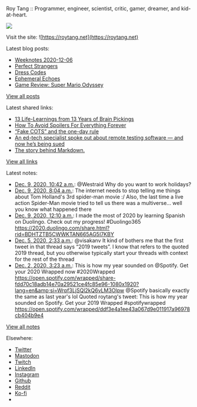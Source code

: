 Roy Tang :: Programmer, engineer, scientist, critic, gamer, dreamer, and kid-at-heart.

![](https://roytang.net/static/img/profile.jpg)

Visit the site: ![https://roytang.net](https://roytang.net)

Latest blog posts:

- [Weeknotes 2020-12-06](https://roytang.net/2020/12/weeknotes-2020-12-06/)
- [Perfect Strangers](https://roytang.net/2020/12/perfect-strangers/)
- [Dress Codes](https://roytang.net/2020/12/dress-codes/)
- [Ephemeral Echoes](https://roytang.net/2020/12/ephemeral-echoes/)
- [Game Review: Super Mario Odyssey](https://roytang.net/2020/12/super-mario-odyssey/)

[View all posts](https://roytang.net/blog)

Latest shared links:

- [13 Life-Learnings from 13 Years of Brain Pickings](https://roytang.net/2020/11/13-life-learnings-from-13-years-of-brain-pickings/)
- [How To Avoid Spoilers For Everything Forever](https://roytang.net/2020/11/how-to-avoid-spoilers-for-everything-forever/)
- [“Fake COTS” and the one-day rule](https://roytang.net/2020/10/fake-cots-and-the-one-day-rule/)
- [An ed-tech specialist spoke out about remote testing software — and now he’s being sued](https://roytang.net/2020/10/an-ed-tech-specialist-spoke-out-about-remote-testing-software-and-now-hes-being-sued/)
- [The story behind Markdown.](https://roytang.net/2020/10/the-story-behind-markdown/)

[View all links](https://roytang.net/links)

Latest notes:

- [Dec. 9, 2020, 10:42 a.m.](https://roytang.net/2020/12/1336743110601162752/): @Westraid Why do you want to work holidays?
- [Dec. 9, 2020, 8:04 a.m.](https://roytang.net/2020/12/1336703174711803906/): The internet needs to stop telling me things about Tom Holland&#x27;s 3rd spider-man movie :/ Also, the last time a live action Spider-Man movie tried to tell us there was a multiverse... well you know what happened there
- [Dec. 9, 2020, 12:10 a.m.](https://roytang.net/2020/12/1336584083476946944/): I made the most of 2020 by learning Spanish on Duolingo. Check out my progress! #Duolingo365 https://2020.duolingo.com/share.html?rid=BDHTZTB5CWWKTAN665AG5I7KBY
- [Dec. 5, 2020, 2:33 a.m.](https://roytang.net/2020/12/1335170496153841664/): @visakanv It kind of bothers me that the first tweet in that thread says “2019 tweets”. I know that refers to the quoted 2019 thread, but you otherwise typically start your threads with context for the rest of the thread
- [Dec. 2, 2020, 3:23 a.m.](https://roytang.net/2020/12/1334095939020046336/): This is how my year sounded on @Spotify. Get your 2020 Wrapped now #2020Wrapped https://open.spotify.com/wrapped/share-fdd70c18adb14e70a29521ce4fc85e96-1080x1920?lang=en&amp;si=Wrpf3LjSQl2kQ6vLM3Olpw @Spotify basically exactly the same as last year&#x27;s lol Quoted roytang&#x27;s tweet: This is how my year sounded on Spotify. Get your 2019 Wrapped #spotifywrapped https://open.spotify.com/wrapped/ddf3e4a1ee43a067d9e011917a96978cb404b9e4

[View all notes](https://roytang.net/notes)

Elsewhere:

- [Twitter](https://twitter.com/roytang)
- [Mastodon](https://mastodon.technology/@roytang)
- [Twitch](https://twitch.tv/twitchyroy)
- [LinkedIn](https://www.linkedin.com/in/roytang)
- [Instagram](https://instagram.com/roytang0400)
- [Github](https://github.com/roytang)
- [Reddit](https://reddit.com/u/hungryroy)
- [Ko-fi](https://ko-fi.com/roytang)
- [](mailto:hello@roytang.net)